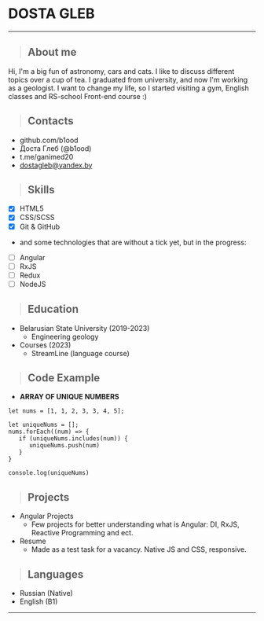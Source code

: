 # DOSTA GLEB

___

>## About me

Hi, I'm a big fun of astronomy, cars and cats. I like to discuss different topics over a cup of tea. 
I graduated from university, and now I'm working as a geologist. I want to change my life, so I started visiting a gym, English classes and RS-school Front-end course :) 

>## Contacts

- github.com/b1ood
- Доста Глеб (@b1ood)
- t.me/ganimed20
- dostagleb@yandex.by

>## Skills

- [x] HTML5 
- [x] CSS/SCSS
- [x] Git & GitHub
- and some technologies that are without a tick yet, but in the progress:
- [ ] Angular
- [ ] RxJS
- [ ] Redux
- [ ] NodeJS

>## Education

* Belarusian State University (2019-2023)
   - Engineering geology
* Courses (2023)
   - StreamLine (language course)

>## Code Example

- **ARRAY OF UNIQUE NUMBERS**

```
let nums = [1, 1, 2, 3, 3, 4, 5];

let uniqueNums = [];
nums.forEach((num) => {
   if (uniqueNums.includes(num)) {
      uniqueNums.push(num)
   }
}

console.log(uniqueNums)
```

>## Projects

* Angular Projects
  - Few projects for better understanding what is Angular: DI, RxJS, Reactive Programming and ect.
* Resume
  - Made as a test task for a vacancy. Native JS and CSS, responsive.
    
>## Languages

* Russian (Native)
* English (B1)

___